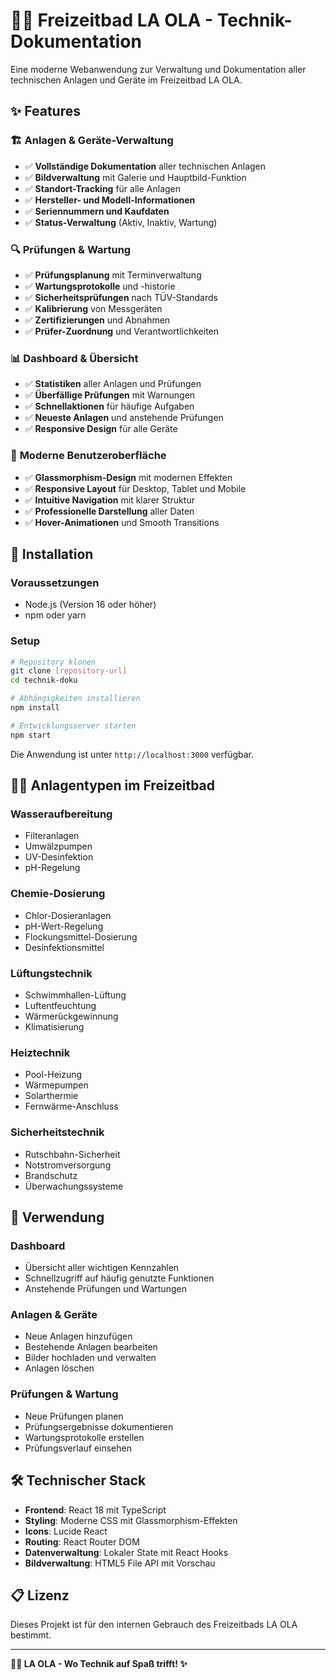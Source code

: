 # 🏊‍♂️ Freizeitbad LA OLA - Technik-Dokumentation

Eine moderne Webanwendung zur Verwaltung und Dokumentation aller technischen Anlagen und Geräte im Freizeitbad LA OLA.

## ✨ Features

### 🏗️ **Anlagen & Geräte-Verwaltung**
- ✅ **Vollständige Dokumentation** aller technischen Anlagen
- ✅ **Bildverwaltung** mit Galerie und Hauptbild-Funktion
- ✅ **Standort-Tracking** für alle Anlagen
- ✅ **Hersteller- und Modell-Informationen**
- ✅ **Seriennummern und Kaufdaten**
- ✅ **Status-Verwaltung** (Aktiv, Inaktiv, Wartung)

### 🔍 **Prüfungen & Wartung**
- ✅ **Prüfungsplanung** mit Terminverwaltung
- ✅ **Wartungsprotokolle** und -historie
- ✅ **Sicherheitsprüfungen** nach TÜV-Standards
- ✅ **Kalibrierung** von Messgeräten
- ✅ **Zertifizierungen** und Abnahmen
- ✅ **Prüfer-Zuordnung** und Verantwortlichkeiten

### 📊 **Dashboard & Übersicht**
- ✅ **Statistiken** aller Anlagen und Prüfungen
- ✅ **Überfällige Prüfungen** mit Warnungen
- ✅ **Schnellaktionen** für häufige Aufgaben
- ✅ **Neueste Anlagen** und anstehende Prüfungen
- ✅ **Responsive Design** für alle Geräte

### 🎨 **Moderne Benutzeroberfläche**
- ✅ **Glassmorphism-Design** mit modernen Effekten
- ✅ **Responsive Layout** für Desktop, Tablet und Mobile
- ✅ **Intuitive Navigation** mit klarer Struktur
- ✅ **Professionelle Darstellung** aller Daten
- ✅ **Hover-Animationen** und Smooth Transitions

## 🚀 Installation

### Voraussetzungen
- Node.js (Version 16 oder höher)
- npm oder yarn

### Setup
```bash
# Repository klonen
git clone [repository-url]
cd technik-doku

# Abhängigkeiten installieren
npm install

# Entwicklungsserver starten
npm start
```

Die Anwendung ist unter `http://localhost:3000` verfügbar.

## 🏊‍♂️ **Anlagentypen im Freizeitbad**

### **Wasseraufbereitung**
- Filteranlagen
- Umwälzpumpen
- UV-Desinfektion
- pH-Regelung

### **Chemie-Dosierung**
- Chlor-Dosieranlagen
- pH-Wert-Regelung
- Flockungsmittel-Dosierung
- Desinfektionsmittel

### **Lüftungstechnik**
- Schwimmhallen-Lüftung
- Luftentfeuchtung
- Wärmerückgewinnung
- Klimatisierung

### **Heiztechnik**
- Pool-Heizung
- Wärmepumpen
- Solarthermie
- Fernwärme-Anschluss

### **Sicherheitstechnik**
- Rutschbahn-Sicherheit
- Notstromversorgung
- Brandschutz
- Überwachungssysteme

## 📱 Verwendung

### **Dashboard**
- Übersicht aller wichtigen Kennzahlen
- Schnellzugriff auf häufig genutzte Funktionen
- Anstehende Prüfungen und Wartungen

### **Anlagen & Geräte**
- Neue Anlagen hinzufügen
- Bestehende Anlagen bearbeiten
- Bilder hochladen und verwalten
- Anlagen löschen

### **Prüfungen & Wartung**
- Neue Prüfungen planen
- Prüfungsergebnisse dokumentieren
- Wartungsprotokolle erstellen
- Prüfungsverlauf einsehen

## 🛠️ Technischer Stack

- **Frontend**: React 18 mit TypeScript
- **Styling**: Moderne CSS mit Glassmorphism-Effekten
- **Icons**: Lucide React
- **Routing**: React Router DOM
- **Datenverwaltung**: Lokaler State mit React Hooks
- **Bildverwaltung**: HTML5 File API mit Vorschau

## 📋 Lizenz

Dieses Projekt ist für den internen Gebrauch des Freizeitbads LA OLA bestimmt.

---

**🏊‍♂️ LA OLA - Wo Technik auf Spaß trifft! ✨** 
